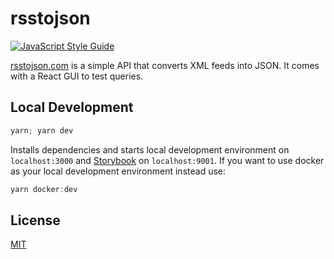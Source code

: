 # rsstojson
[![JavaScript Style Guide](https://img.shields.io/badge/code_style-standard-brightgreen.svg)](https://standardjs.com)

[rsstojson.com](https://rsstojson.com) is a simple API that converts XML feeds into JSON. It comes with a React GUI to test queries.

## Local Development


```js
yarn; yarn dev
```

Installs dependencies and starts local development environment on `localhost:3000` and [Storybook](https://storybook.js.org) on `localhost:9001`. If you want to use docker as your local development environment instead use:

```js
yarn docker:dev
```

## License

[MIT](./LICENSE.md)
